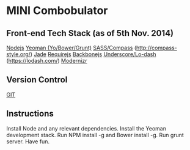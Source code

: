 MINI Combobulator
==================================================

Front-end Tech Stack (as of 5th Nov. 2014)
--------------------------------------
[Nodejs](http://nodejs.org/)
[Yeoman (Yo/Bower/Grunt)](http://yeoman.io/)
[SASS/Compass](http://sass-lang.com/) (http://compass-style.org/)
[Jade](http://jade-lang.com/)
[Requirejs](http://requirejs.org/)
[Backbonejs](http://backbonejs.org/)
[Underscore/Lo-dash](http://underscorejs.org/) (https://lodash.com/)
[Modernizr](http://modernizr.com/)


Version Control
--------------------------------------
[GIT](https://gitlab.irisnation.com/mini/fsretentiontool)


Instructions
--------------------------------------
Install Node and any relevant dependencies. Install the Yeoman development stack. Run NPM install -g and Bower install -g. Run grunt server. Have fun.